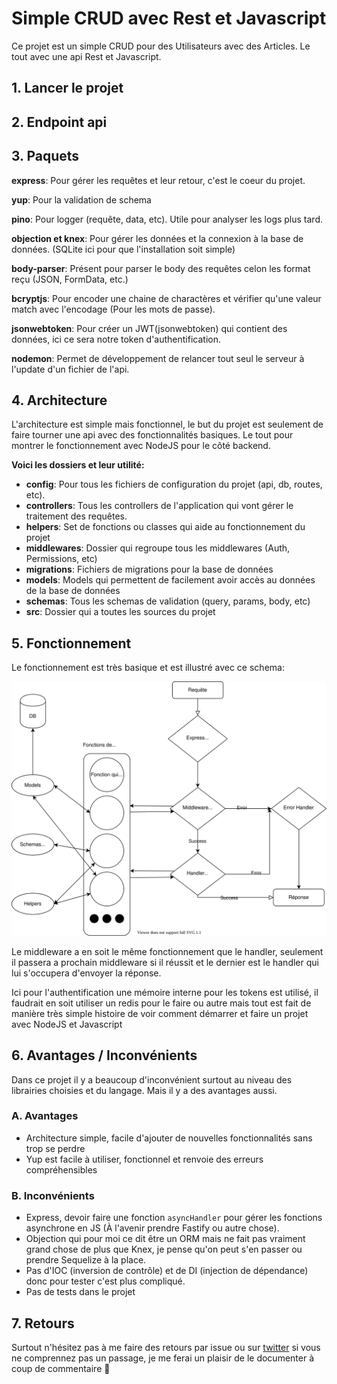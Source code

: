 # Simple CRUD avec Rest et Javascript

Ce projet est un simple CRUD pour des Utilisateurs avec des Articles. Le tout avec une api Rest et Javascript.

## 1. Lancer le projet

## 2. Endpoint api

## 3. Paquets

**express**: Pour gérer les requêtes et leur retour, c'est le coeur du projet.

**yup**: Pour la validation de schema

**pino**: Pour logger (requête, data, etc). Utile pour analyser les logs plus tard.

**objection et knex**: Pour gérer les données et la connexion à la base de données. (SQLite ici pour que l'installation soit simple)

**body-parser**: Présent pour parser le body des requêtes celon les format reçu (JSON, FormData, etc.)

**bcryptjs**: Pour encoder une chaine de charactères et vérifier qu'une valeur match avec l'encodage (Pour les mots de passe).

**jsonwebtoken**: Pour créer un JWT(jsonwebtoken) qui contient des données, ici ce sera notre token d'authentification.

**nodemon**: Permet de développement de relancer tout seul le serveur à l'update d'un fichier de l'api.

## 4. Architecture

L'architecture est simple mais fonctionnel, le but du projet est seulement de faire tourner une api avec des fonctionnalités basiques. Le tout pour montrer le fonctionnement avec NodeJS pour le côté backend.

**Voici les dossiers et leur utilité:**

- **config**: Pour tous les fichiers de configuration du projet (api, db, routes, etc).
- **controllers**: Tous les controllers de l'application qui vont gérer le traitement des requêtes.
- **helpers**: Set de fonctions ou classes qui aide au fonctionnement du projet
- **middlewares**: Dossier qui regroupe tous les middlewares (Auth, Permissions, etc)
- **migrations**: Fichiers de migrations pour la base de données
- **models**: Models qui permettent de facilement avoir accès au données de la base de données
- **schemas**: Tous les schemas de validation (query, params, body, etc)
- **src**: Dossier qui a toutes les sources du projet

## 5. Fonctionnement

Le fonctionnement est très basique et est illustré avec ce schema:

![Schema de fonctionnement](./doc/schema.svg)

Le middleware a en soit le même fonctionnement que le handler, seulement il passera a prochain middleware si il réussit et le dernier est le handler qui lui s'occupera d'envoyer la réponse.

Ici pour l'authentification une mémoire interne pour les tokens est utilisé, il faudrait en soit utiliser un redis pour le faire ou autre mais tout est fait de manière très simple histoire de voir comment démarrer et faire un projet avec NodeJS et Javascript

## 6. Avantages / Inconvénients

Dans ce projet il y a beaucoup d'inconvénient surtout au niveau des librairies choisies et du langage. Mais il y a des avantages aussi.

### A. Avantages

- Architecture simple, facile d'ajouter de nouvelles fonctionnalités sans trop se perdre
- Yup est facile à utiliser, fonctionnel et renvoie des erreurs compréhensibles

### B. Inconvénients

- Express, devoir faire une fonction `asyncHandler` pour gérer les fonctions asynchrone en JS (À l'avenir prendre Fastify ou autre chose).
- Objection qui pour moi ce dit être un ORM mais ne fait pas vraiment grand chose de plus que Knex, je pense qu'on peut s'en passer ou prendre Sequelize à la place.
- Pas d'IOC (inversion de contrôle) et de DI (injection de dépendance) donc pour tester c'est plus compliqué.
- Pas de tests dans le projet

## 7. Retours

Surtout n'hésitez pas à me faire des retours par issue ou sur [twitter](https://twitter.com/ventincio) si vous ne comprennez pas un passage, je me ferai un plaisir de le documenter à coup de commentaire 🙂
